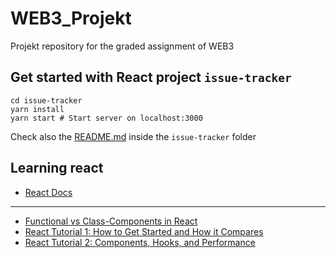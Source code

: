 # WEB3_Projekt

Projekt repository for the graded assignment of WEB3

## Get started with React project `issue-tracker`

```shell
cd issue-tracker
yarn install
yarn start # Start server on localhost:3000
```

Check also the [README.md](issue-tracker/README.md) inside the `issue-tracker` folder

## Learning react

* [React Docs](https://create-react-app.dev/docs/documentation-intro)

---------------------

* [Functional vs Class-Components in React](https://medium.com/@Zwenza/functional-vs-class-components-in-react-231e3fbd7108)
* [React Tutorial 1: How to Get Started and How it Compares](https://www.toptal.com/react/react-tutorial-pt1)
* [React Tutorial 2: Components, Hooks, and Performance](https://www.toptal.com/react/react-tutorial-pt2)

